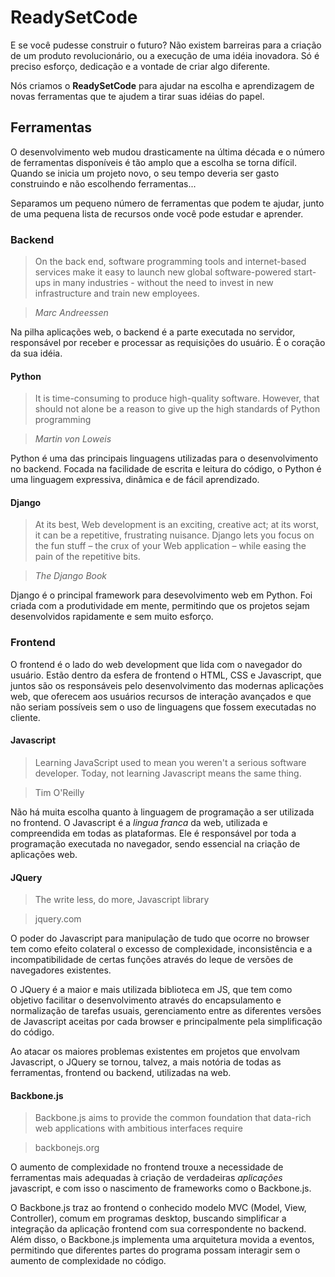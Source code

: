 # ReadySetCode

E se você pudesse construir o futuro? Não existem barreiras para a criação de um produto
revolucionário, ou a execução de uma idéia inovadora. Só é preciso esforço, dedicação e a
vontade de criar algo diferente.

Nós criamos o **ReadySetCode** para ajudar na escolha e aprendizagem de novas ferramentas que te
ajudem a tirar suas idéias do papel.

## Ferramentas
O desenvolvimento web mudou drasticamente na última década e o número de ferramentas disponíveis
é tão amplo que a escolha se torna difícil. Quando se inicia um projeto novo, o seu tempo
deveria ser gasto construindo e não escolhendo ferramentas...

Separamos um pequeno número de ferramentas que podem te ajudar, junto de uma pequena lista de
recursos onde você pode estudar e aprender.

### Backend
> On the back end, software programming tools and internet-based services make it easy to
> launch new global software-powered start-ups in many industries - without the need to invest
> in new infrastructure and train new employees.

> *Marc Andreessen*

Na pilha aplicações web, o backend é a parte executada no servidor, responsável por receber e
processar as requisições do usuário. É o coração da sua idéia.


#### Python
> It is time-consuming to produce high-quality software. However, that should not alone be a
> reason to give up the high standards of Python programming

> *Martin von Loweis*

Python é uma das principais linguagens utilizadas para o desenvolvimento no backend. Focada na
facilidade de escrita e leitura do código, o Python é uma linguagem expressiva, dinâmica e
de fácil aprendizado.


#### Django
> At its best, Web development is an exciting, creative act; at its worst, it can be a
> repetitive, frustrating nuisance. Django lets you focus on the fun stuff – the crux of your
> Web application – while easing the pain of the repetitive bits.

> *The Django Book*

Django é o principal framework para desevolvimento web em Python. Foi criada com a
produtividade em mente, permitindo que os projetos sejam desenvolvidos rapidamente e sem muito
esforço.


### Frontend
O frontend é o lado do web development que lida com o navegador do usuário. Estão dentro da esfera
de frontend o HTML, CSS e Javascript, que juntos são os responsáveis pelo desenvolvimento das
modernas aplicações web, que oferecem aos usuários recursos de interação avançados e que não seriam
possíveis sem o uso de linguagens que fossem executadas no cliente.

#### Javascript
> Learning JavaScript used to mean you weren't a serious software developer. Today, not
> learning Javascript means the same thing.

> Tim O'Reilly

Não há muita escolha quanto à linguagem de programação a ser utilizada no frontend. O Javascript é
a *lingua franca* da web, utilizada e compreendida em todas as plataformas. Ele é responsável por
toda a programação executada no navegador, sendo essencial na criação de aplicações web.

#### JQuery
> The write less, do more, Javascript library

> jquery.com

O poder do Javascript para manipulação de tudo que ocorre no browser tem como efeito colateral o
excesso de complexidade, inconsistência e a incompatibilidade de certas funções através do leque de
versões de navegadores existentes.

O JQuery é a maior e mais utilizada biblioteca em JS, que tem como objetivo facilitar o
desenvolvimento através do encapsulamento e normalização de tarefas usuais, gerenciamento entre
as diferentes versões de Javascript aceitas por cada browser e principalmente pela simplificação do
código.

Ao atacar os maiores problemas existentes em projetos que envolvam Javascript, o JQuery se tornou,
talvez, a mais notória de todas as ferramentas, frontend ou backend, utilizadas na web.

#### Backbone.js
> Backbone.js aims to provide the common foundation that data-rich web applications with ambitious
> interfaces require

> backbonejs.org

O aumento de complexidade no frontend trouxe a necessidade de ferramentas mais adequadas à criação
de verdadeiras *aplicações* javascript, e com isso o nascimento de frameworks como o Backbone.js.

O Backbone.js traz ao frontend o conhecido modelo MVC (Model, View, Controller), comum em programas
desktop, buscando simplificar a integração da aplicação frontend com sua correspondente no backend.
Além disso, o Backbone.js implementa uma arquitetura movida a eventos, permitindo que diferentes
partes do programa possam interagir sem o aumento de complexidade no código.